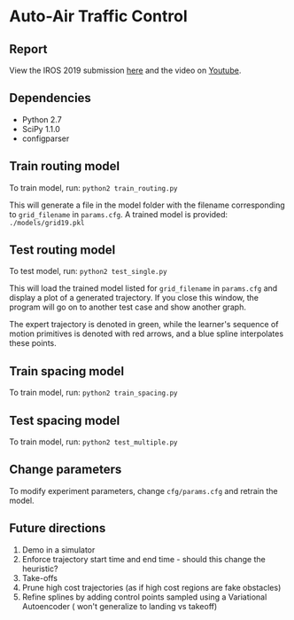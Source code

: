 # Auto-Air Traffic Control

## Report
View the IROS 2019 submission [here](https://github.com/katetolstaya/flight_data/blob/master/iros2019.pdf) and the video on [Youtube](https://youtu.be/5HasgHNl-XY).


## Dependencies

- Python 2.7
- SciPy 1.1.0
- configparser

## Train routing model
To train model, run:
`python2 train_routing.py`

This will generate a file in the model folder with the filename corresponding to `grid_filename` in `params.cfg`.
A trained model is provided:  `./models/grid19.pkl`



## Test routing model
To test model, run:
`python2 test_single.py`

This will load the trained model listed for `grid_filename` in `params.cfg` and display a plot of a generated trajectory. 
If you close this window, the program will go on to another test case and show another graph. 

The expert trajectory is denoted in green, while the learner's sequence of motion primitives is denoted with red arrows, and a blue spline interpolates these points. 

## Train spacing model
To train model, run:
`python2 train_spacing.py`

## Test spacing model
To train model, run:
`python2 test_multiple.py`


## Change parameters
To modify experiment parameters, change `cfg/params.cfg` and retrain the model.

## Future directions
1) Demo in a simulator
2) Enforce trajectory start time and end time - should this change the heuristic?
3) Take-offs 
4) Prune high cost trajectories (as if high cost regions are fake obstacles)
5) Refine splines by adding control points sampled using a Variational Autoencoder ( won't generalize to landing vs takeoff)
